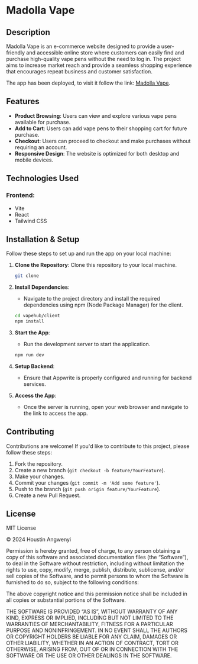 # Madolla Vape

## Description
Madolla Vape is an e-commerce website designed to provide a user-friendly and accessible online store where customers can easily find and purchase high-quality vape pens without the need to log in. The project aims to increase market reach and provide a seamless shopping experience that encourages repeat business and customer satisfaction.

The app has been deployed, to visit it follow the link: [Madolla Vape](https://maddolla-vape.onrender.com/).

## Features
- **Product Browsing**: Users can view and explore various vape pens available for purchase.
- **Add to Cart**: Users can add vape pens to their shopping cart for future purchase.
- **Checkout**: Users can proceed to checkout and make purchases without requiring an account.
- **Responsive Design**: The website is optimized for both desktop and mobile devices.

## Technologies Used
### Frontend:
- Vite
- React
- Tailwind CSS

<!-- ### Backend:
- Appwrite -->

## Installation & Setup
Follow these steps to set up and run the app on your local machine:

1. **Clone the Repository**: Clone this repository to your local machine.
    ```bash
    git clone
    ```

2. **Install Dependencies**:
    - Navigate to the project directory and install the required dependencies using npm (Node Package Manager) for the client.
    ```bash
    cd vapehub/client
    npm install
    ```

3. **Start the App**:
    - Run the development server to start the application.
    ```bash
    npm run dev
    ```

4. **Setup Backend**:
    - Ensure that Appwrite is properly configured and running for backend services.

5. **Access the App**:
    - Once the server is running, open your web browser and navigate to the link to access the app.

## Contributing
Contributions are welcome! If you'd like to contribute to this project, please follow these steps:

1. Fork the repository.
2. Create a new branch (`git checkout -b feature/YourFeature`).
3. Make your changes.
4. Commit your changes (`git commit -m 'Add some feature'`).
5. Push to the branch (`git push origin feature/YourFeature`).
6. Create a new Pull Request.

## License

MIT License

© 2024 Houstin Angwenyi

Permission is hereby granted, free of charge, to any person obtaining a copy of this software and associated documentation files (the “Software”), to deal in the Software without restriction, including without limitation the rights to use, copy, modify, merge, publish, distribute, sublicense, and/or sell copies of the Software, and to permit persons to whom the Software is furnished to do so, subject to the following conditions:

The above copyright notice and this permission notice shall be included in all copies or substantial portions of the Software.

THE SOFTWARE IS PROVIDED “AS IS”, WITHOUT WARRANTY OF ANY KIND, EXPRESS OR IMPLIED, INCLUDING BUT NOT LIMITED TO THE WARRANTIES OF MERCHANTABILITY, FITNESS FOR A PARTICULAR PURPOSE AND NONINFRINGEMENT. IN NO EVENT SHALL THE AUTHORS OR COPYRIGHT HOLDERS BE LIABLE FOR ANY CLAIM, DAMAGES OR OTHER LIABILITY, WHETHER IN AN ACTION OF CONTRACT, TORT OR OTHERWISE, ARISING FROM, OUT OF OR IN CONNECTION WITH THE SOFTWARE OR THE USE OR OTHER DEALINGS IN THE SOFTWARE.